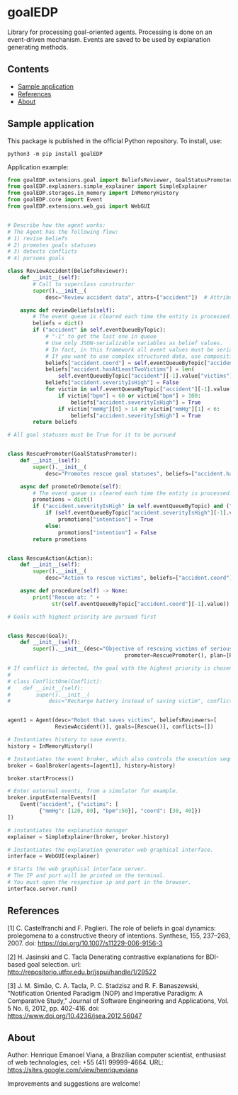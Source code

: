 # goalEDP

Library for processing goal-oriented agents. Processing is done on an
event-driven mechanism. Events are saved to be used by explanation generating
methods.

## Contents

- [Sample application](#sample-application)
- [References](#references)
- [About](#about)

## Sample application

This package is published in the official Python repository. To install, use:

```
python3 -m pip install goalEDP
```

Application example:

```python
from goalEDP.extensions.goal import BeliefsReviewer, GoalStatusPromoter, Goal, Action, Agent, GoalBroker, Conflict
from goalEDP.explainers.simple_explainer import SimpleExplainer
from goalEDP.storages.in_memory import InMemoryHistory
from goalEDP.core import Event
from goalEDP.extensions.web_gui import WebGUI


# Describe how the agent works:
# The Agent has the following flow:
# 1) revise beliefs
# 2) promotes goals statuses
# 3) detects conflicts
# 4) pursues goals

class ReviewAccident(BeliefsReviewer):
    def __init__(self):
        # Call to superclass constructor
        super().__init__(
            desc="Review accident data", attrs=["accident"])  # Attributes can be external events, inputted or not by a simulator. They can also be events that represent communication between agents.

    async def reviewBeliefs(self):
        # The event queue is cleared each time the entity is processed. Maybe you want to save the beliefs in an object variable.
        beliefs = dict()
        if ("accident" in self.eventQueueByTopic):
            # "-1" to get the last one in queue
            # Use only JSON-serializable variables as belief values.
            # In fact, in this framework all event values ​​must be serializable to JSON.
            # If you want to use complex structured data, use compositions with Python's dict structure.
            beliefs["accident.coord"] = self.eventQueueByTopic["accident"][-1].value["coord"]
            beliefs["accident.hasAtLeastTwoVictims"] = len(
                self.eventQueueByTopic["accident"][-1].value["victims"]) >= 2
            beliefs["accident.severityIsHigh"] = False
            for victim in self.eventQueueByTopic["accident"][-1].value["victims"]:
                if victim["bpm"] < 60 or victim["bpm"] > 100:
                    beliefs["accident.severityIsHigh"] = True
                if victim["mmHg"][0] > 14 or victim["mmHg"][1] < 6:
                    beliefs["accident.severityIsHigh"] = True
        return beliefs

# All goal statuses must be True for it to be pursued


class RescuePromoter(GoalStatusPromoter):
    def __init__(self):
        super().__init__(
            desc="Promotes rescue goal statuses", beliefs=["accident.hasAtLeastTwoVictims", "accident.severityIsHigh"], promotionNames=["intention"])

    async def promoteOrDemote(self):
        # The event queue is cleared each time the entity is processed. Maybe you want to save the promotions in an object variable.
        promotions = dict()
        if ("accident.severityIsHigh" in self.eventQueueByTopic) and ("accident.hasAtLeastTwoVictims" in self.eventQueueByTopic):
            if (self.eventQueueByTopic["accident.severityIsHigh"][-1].value) or (self.eventQueueByTopic["accident.hasAtLeastTwoVictims"][-1].value):
                promotions["intention"] = True
            else:
                promotions["intention"] = False
        return promotions


class RescueAction(Action):
    def __init__(self):
        super().__init__(
            desc="Action to rescue victims", beliefs=["accident.coord"])

    async def procedure(self) -> None:
        print("Rescue at: " +
              str(self.eventQueueByTopic["accident.coord"][-1].value))

# Goals with highest priority are pursued first


class Rescue(Goal):
    def __init__(self):
        super().__init__(desc="Objective of rescuing victims of serious accidents",
                                     promoter=RescuePromoter(), plan=[RescueAction()], priority=0)

# If conflict is detected, the goal with the highest priority is chosen, with the others discarded.
#
# class ConflictOne(Conflict):
#    def __init__(self):
#        super().__init__(
#            desc="Recharge battery instead of saving victim", conflictingGoals=[goalInstance1, goalInstance2])


agent1 = Agent(desc="Robot that saves victims", beliefsReviewers=[
               ReviewAccident()], goals=[Rescue()], conflicts=[])

# Instantiates history to save events.
history = InMemoryHistory()

# Instantiates the event broker, which also controls the execution sequence
broker = GoalBroker(agents=[agent1], history=history)

broker.startProcess()

# Enter external events, from a simulator for example.
broker.inputExternalEvents([
    Event("accident", {"victims": [
          {"mmHg": [120, 80], "bpm":50}], "coord": [30, 40]})
])

# instantiates the explanation manager
explainer = SimpleExplainer(broker, broker.history)

# Instantiates the explanation generator web graphical interface.
interface = WebGUI(explainer)

# Starts the web graphical interface server.
# The IP and port will be printed on the terminal.
# You must open the respective ip and port in the browser.
interface.server.run()
```

## References

<a id="1">[1]</a> C. Castelfranchi and F. Paglieri. The role of beliefs in goal
dynamics: prolegomena to a constructive theory of intentions. Synthese, 155,
237–263, 2007. doi: https://doi.org/10.1007/s11229-006-9156-3

<a id="2">[2]</a> H. Jasinski and C. Tacla Denerating contrastive explanations
for BDI-based goal selection. url:
http://repositorio.utfpr.edu.br/jspui/handle/1/29522

<a id="3">[3]</a> J. M. Simão, C. A. Tacla, P. C. Stadzisz and R. F.
Banaszewski, "Notification Oriented Paradigm (NOP) and Imperative Paradigm: A
Comparative Study," Journal of Software Engineering and Applications, Vol. 5 No.
6, 2012, pp. 402-416. doi: https://www.doi.org/10.4236/jsea.2012.56047

## About

Author: Henrique Emanoel Viana, a Brazilian computer scientist, enthusiast of
web technologies, cel: +55 (41) 99999-4664. URL:
https://sites.google.com/view/henriqueviana

Improvements and suggestions are welcome!
